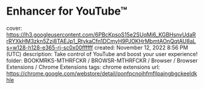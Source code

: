 # Enhancer for YouTube™

cover: https://lh3.googleusercontent.com/6PBcKpsoS15e2SUqMi6_KGBHsnvUdaRrRYXkHM3zkn5Zzj8TAEJp1_RtykaCfn1DCmyH9PJOKHrMbmtAOnQqtAU8aLs=w128-h128-e365-rj-sc0x00ffffff
created: November 12, 2022 8:56 PM (UTC)
description: Take control of YouTube and boost your user experience!
folder: BOOKMRKS-MTHRFCKR / BROWSR-MTHRFCKR / Browser / Browser Extensions / Chrome Extensions
tags: chrome extensions
url: https://chrome.google.com/webstore/detail/ponfpcnoihfmfllpaingbgckeeldkhle